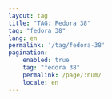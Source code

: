 ```yaml
---
layout: tag
title: "TAG: Fedora 38"
tag: "fedora 38"
lang: en
permalink: '/tag/fedora-38'
pagination:
    enabled: true
    tag: "fedora 38"
    permalink: /page/:num/
    locale: en
---
```

